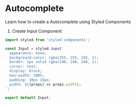 
# Autocomplete

Learn how to create a Autocomplete using Styled Components

1. Create Input Component

```javascript
import styled from 'styled-components';

const Input = styled.input`
  appearance: none;
  background-color: rgba(255, 255, 255, 1);
  border: 1px solid rgba(240, 240, 240, 1);
  cursor: text;
  display: block;
  max-width: 100%;
  padding: 10px 15px;
  width: ${(props) => props.width};
`;

export default Input;
```
